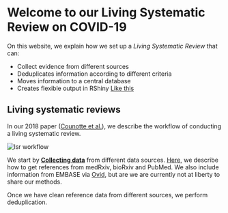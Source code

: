 # Welcome to our Living Systematic Review on COVID-19

On this website, we explain how we set up a *Living Systematic Review* that can:
* Collect evidence from different sources
* Deduplicates information according to different criteria
* Moves information to a central database
* Creates flexible output in RShiny [Like this](https://zika.ispm.unibe.ch/assets/data/pub/ncov/)

## Living systematic reviews

In our 2018 paper ([Counotte et al.](https://f1000research.com/articles/7-196/v1)), we describe the workflow of conducting a living systematic review. 

![lsr workflow](https://f1000researchdata.s3.amazonaws.com/manuscripts/14886/9bcb9d8e-802c-4066-a6b4-5475e992e82b_figure1.gif)

We start by [**Collecting data**](collectingdata) from different data sources. [Here](collectingdata), we describe how to get references from medRxiv, bioRxiv and PubMed. We also include information from EMBASE via [Ovid](https://ovidsp.ovid.com/), but are we are currently not at liberty to share our methods. 

Once we have clean reference data from different sources, we perform deduplication. 
